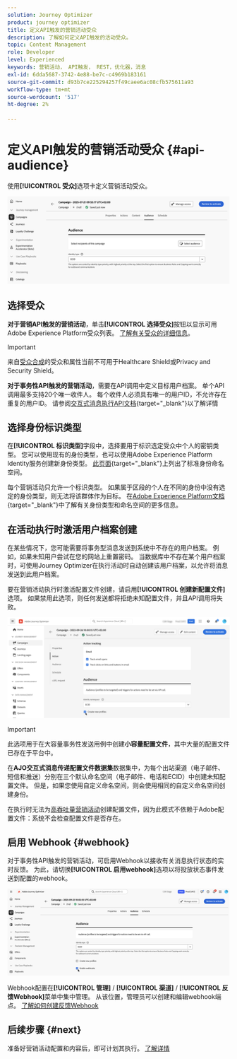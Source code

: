 ```yaml
---
solution: Journey Optimizer
product: journey optimizer
title: 定义API触发的营销活动受众
description: 了解如何定义API触发的活动受众。
topic: Content Management
role: Developer
level: Experienced
keywords: 营销活动， API触发， REST，优化器，消息
exl-id: 6dda5687-3742-4e88-be7c-c4969b183161
source-git-commit: d93b7ce225294257f49caee6ac08cfb575611a93
workflow-type: tm+mt
source-wordcount: '517'
ht-degree: 2%

---
```


# 定义API触发的营销活动受众 {#api-audience}

使用&#x200B;**[!UICONTROL 受众]**&#x200B;选项卡定义营销活动受众。

![](assets/campaign-audience.png)

## 选择受众

**对于营销API触发的营销活动**，单击&#x200B;**[!UICONTROL 选择受众]**&#x200B;按钮以显示可用Adobe Experience Platform受众列表。 [了解有关受众的详细信息](../audience/about-audiences.md)。

>[!IMPORTANT]
>
>来自[受众合成](../audience/get-started-audience-orchestration.md)的受众和属性当前不可用于Healthcare Shield或Privacy and Security Shield。

**对于事务性API触发的营销活动**，需要在API调用中定义目标用户档案。 单个API调用最多支持20个唯一收件人。 每个收件人必须具有唯一的用户ID，不允许存在重复的用户ID。 请参阅[交互式消息执行API文档](https://developer.adobe.com/journey-optimizer-apis/references/messaging/#tag/execution/operation/postIMUnitaryMessageExecution){target="_blank"}以了解详情

## 选择身份标识类型

在&#x200B;**[!UICONTROL 标识类型]**&#x200B;字段中，选择要用于标识选定受众中个人的密钥类型。 您可以使用现有的身份类型，也可以使用Adobe Experience Platform Identity服务创建新身份类型。 [此页面](https://experienceleague.adobe.com/zh-hans/docs/experience-platform/identity/features/namespaces#standard){target="_blank"}上列出了标准身份命名空间。

每个营销活动只允许一个标识类型。 如果属于区段的个人在不同的身份中没有选定的身份类型，则无法将该群体作为目标。 在[Adobe Experience Platform文档](https://experienceleague.adobe.com/docs/experience-platform/identity/home.html?lang=zh-Hans){target="_blank"}中了解有关身份类型和命名空间的更多信息。

## 在活动执行时激活用户档案创建

在某些情况下，您可能需要将事务型消息发送到系统中不存在的用户档案。 例如，如果未知用户尝试在您的网站上重置密码。 当数据库中不存在某个用户档案时，可使用Journey Optimizer在执行活动时自动创建该用户档案，以允许将消息发送到此用户档案。

要在营销活动执行时激活配置文件创建，请启用&#x200B;**[!UICONTROL 创建新配置文件]**&#x200B;选项。 如果禁用此选项，则任何发送都将拒绝未知配置文件，并且API调用将失败。

![](assets/api-triggered-create-profile.png)

>[!IMPORTANT]
>
>此选项用于在大容量事务性发送用例中创建&#x200B;**小容量配置文件**，其中大量的配置文件已存在于平台中。
>
>在&#x200B;**AJO交互式消息传递配置文件数据集**&#x200B;数据集中，为每个出站渠道（电子邮件、短信和推送）分别在三个默认命名空间（电子邮件、电话和ECID）中创建未知配置文件。 但是，如果您使用自定义命名空间，则会使用相同的自定义命名空间创建身份。
>
>在执行时无法为[高吞吐量营销活动](../campaigns/api-triggered-high-throughput.md)创建配置文件，因为此模式不依赖于Adobe配置文件：系统不会检查配置文件是否存在。

## 启用 Webhook {#webhook}

对于事务性API触发的营销活动，可启用Webhook以接收有关消息执行状态的实时反馈。 为此，请切换&#x200B;**[!UICONTROL 启用webhook]**&#x200B;选项以将投放状态事件发送到配置的webhook。

![](assets/api-triggered-webhook.png)

Webhook配置在&#x200B;**[!UICONTROL 管理]** / **[!UICONTROL 渠道]** / **[!UICONTROL 反馈Webhook]**&#x200B;菜单中集中管理。 从该位置，管理员可以创建和编辑webhook端点。 [了解如何创建反馈Webhook](../configuration/feedback-webhooks.md)

## 后续步骤 {#next}

准备好营销活动配置和内容后，即可计划其执行。 [了解详情](api-triggered-campaign-schedule.md)
